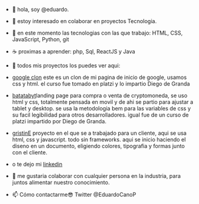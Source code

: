 - 👋 hola, soy @eduardo.
- 👀 estoy interesado en colaborar en proyectos Tecnologia.
- 🌱 en este momento las tecnologias con las que trabajo:  HTML, CSS, JavaScript, Python, git
- ☕ proximas a aprender: php, Sql, ReactJS y Java
- 🏢 todos mis proyectos los puedes ver aqui: 

- [google clon](https://eduardocanoperez.github.io/googleClon/) este es un clon de mi pagina de inicio de google, usamos css y html. el curso fue tomado en platzi y lo impartio Diego de Granda

- [batatabyt](https://eduardocanoperez.github.io/batatabyt-cryptocurrenci/)landing page para compra o venta de cryptomoneda, se uso html y css, totalmente pensada en movil y de ahi se partio para ajustar a tablet y desktop. se usa la metodologia bem para las variables de css y su facil legibilidad para otros desarrolladores. igual fue de un curso de platzi impartido por Diego de Granda.

- [gristinE](https://eduardocanoperez.github.io/gristin-E/) proyecto en el que se a trabajado para un cliente, aqui se usa html, css y javascript. todo sin frameworks. aqui se inicio haciendo el diseno en un documento, eligiendo colores, tipografia y formas junto con el cliente. 

- o te dejo mi [linkedin](https://www.linkedin.com/in/eduardo-cano-perez-876001126/)
- 💞️ me gustaria colaborar con cualquier persona en la industria, para juntos alimentar nuestro conocimiento.
- 📫 Cómo contactarme😎 Twitter @EduardoCanoP
  
<!---       
eduardocanoperez/eduardocanoperez is a ✨ special ✨ repository because its `README.md` (this file) appears on your GitHub profile. 
You can click the Preview link to take a look at your changes.
--->

